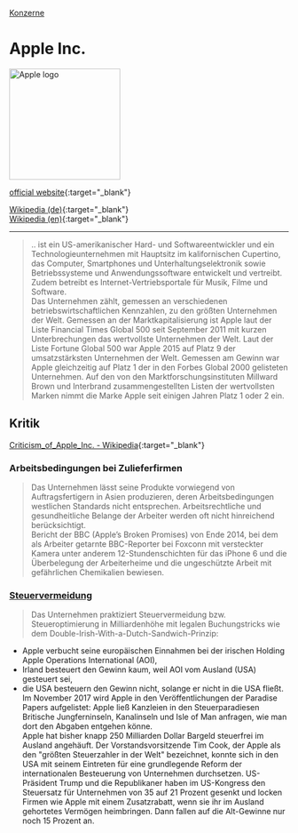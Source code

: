 [Konzerne](../konzerne.html)   

# Apple Inc.

<img src="https://upload.wikimedia.org/wikipedia/commons/f/fa/Apple_logo_black.svg" height="200" alt="Apple logo">

[official website](https://www.apple.com/){:target="_blank"}      

[Wikipedia (de)](https://de.wikipedia.org/wiki/Apple){:target="_blank"}   
[Wikipedia (en)](https://en.wikipedia.org/wiki/Apple_Inc.){:target="_blank"}   

---

> .. ist ein US-amerikanischer Hard- und Softwareentwickler und ein Technologieunternehmen mit Hauptsitz im kalifornischen Cupertino, das Computer, Smartphones und Unterhaltungselektronik sowie Betriebssysteme und Anwendungssoftware entwickelt und vertreibt. Zudem betreibt es Internet-Vertriebsportale für Musik, Filme und Software.   
Das Unternehmen zählt, gemessen an verschiedenen betriebswirtschaftlichen Kennzahlen, zu den größten Unternehmen der Welt. Gemessen an der Marktkapitalisierung ist Apple laut der Liste Financial Times Global 500 seit September 2011 mit kurzen Unterbrechungen das wertvollste Unternehmen der Welt. Laut der Liste Fortune Global 500 war Apple 2015 auf Platz 9 der umsatzstärksten Unternehmen der Welt. Gemessen am Gewinn war Apple gleichzeitig auf Platz 1 der in den Forbes Global 2000 gelisteten Unternehmen. Auf den von den Marktforschungsinstituten Millward Brown und Interbrand zusammengestellten Listen der wertvollsten Marken nimmt die Marke Apple seit einigen Jahren Platz 1 oder 2 ein.

## Kritik

[Criticism_of_Apple_Inc. - Wikipedia](https://en.wikipedia.org/wiki/Criticism_of_Apple_Inc.){:target="_blank"}   

### <a name="arbeitsbedingungen">Arbeitsbedingungen bei Zulieferfirmen</a>
> Das Unternehmen lässt seine Produkte vorwiegend von Auftragsfertigern in Asien produzieren, deren Arbeitsbedingungen westlichen Standards nicht entsprechen. Arbeitsrechtliche und gesundheitliche Belange der Arbeiter werden oft nicht hinreichend berücksichtigt.   
Bericht der BBC (Apple’s Broken Promises) von Ende 2014, bei dem als Arbeiter getarnte BBC-Reporter bei Foxconn mit versteckter Kamera unter anderem 12-Stundenschichten für das iPhone 6 und die Überbelegung der Arbeiterheime und die ungeschützte Arbeit mit gefährlichen Chemikalien bewiesen.   

### <a name="steuervermeidung"/>[Steuervermeidung](../thema/steuervermeidung.html)
> Das Unternehmen praktiziert Steuervermeidung bzw. Steueroptimierung in Milliardenhöhe mit legalen Buchungstricks wie dem Double-Irish-With-a-Dutch-Sandwich-Prinzip:
  * Apple verbucht seine europäischen Einnahmen bei der irischen Holding Apple Operations International (AOI),
  * Irland besteuert den Gewinn kaum, weil AOI vom Ausland (USA) gesteuert sei,
  * die USA besteuern den Gewinn nicht, solange er nicht in die USA fließt.
Im November 2017 wird Apple in den Veröffentlichungen der Paradise Papers aufgelistet: Apple ließ Kanzleien in den Steuerparadiesen Britische Jungferninseln, Kanalinseln und Isle of Man anfragen, wie man dort den Abgaben entgehen könne.   
Apple hat bisher knapp 250 Milliarden Dollar Bargeld steuerfrei im Ausland angehäuft. Der Vorstandsvorsitzende Tim Cook, der Apple als den "größten Steuerzahler in der Welt" bezeichnet, konnte sich in den USA mit seinem Eintreten für eine grundlegende Reform der internationalen Besteuerung von Unternehmen durchsetzen. US-Präsident Trump und die Republikaner haben im US-Kongress den Steuersatz für Unternehmen von 35 auf 21 Prozent gesenkt und locken Firmen wie Apple mit einem Zusatzrabatt, wenn sie ihr im Ausland gehortetes Vermögen heimbringen. Dann fallen auf die Alt-Gewinne nur noch 15 Prozent an.
